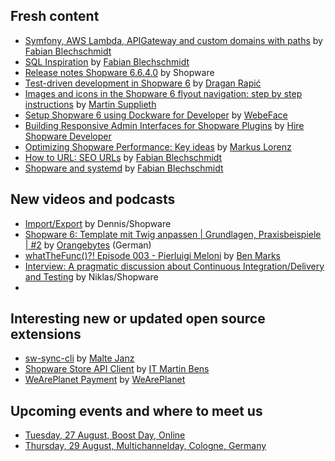 ## Fresh content

* [Symfony, AWS Lambda, APIGateway and custom domains with paths](https://winkelwagen.de/2024/07/04/symfony-aws-lambda-apigateway-and-custom-domains-with-paths/) by [Fabian Blechschmidt](https://winkelwagen.de/author/fabianblechschmidt/)
* [SQL Inspiration](https://winkelwagen.de/2024/07/02/sql-inspiration/) by [Fabian Blechschmidt](https://winkelwagen.de/author/fabianblechschmidt/)
* [Release notes Shopware 6.6.4.0](https://developer.shopware.com/release-notes/6.6/6.6.4.0.html) by Shopware
* [Test-driven development in Shopware 6](https://levelup.gitconnected.com/test-driven-development-in-shopware-6-c122d7e5444c) by [Dragan Rapić](https://medium.com/@drapic88)
* [Images and icons in the Shopware 6 flyout navigation: step by step instructions](https://www-martinsupplieth-de.translate.goog/shopware-6-bilder-icons-flyout-navigation-anleitung/?_x_tr_sl=de&_x_tr_tl=en&_x_tr_hl=en&_x_tr_pto=wapp) by [Martin Supplieth](https://www.martinsupplieth.de/#about-me)
* [Setup Shopware 6 using Dockware for Developer](https://webeface.de/setup-shopware-6-using-dockware-for-developer/) by [WebeFace](https://webeface.de)
* [Building Responsive Admin Interfaces for Shopware Plugins](https://articles.abilogic.com/677633/building-responsive-admin-interfaces-shopware.html) by [Hire Shopware Developer](https://articles.abilogic.com/author/201859/hireshopwaredeveloper/)
* [Optimizing Shopware Performance: Key ideas](https://www.datrycs.com/blog/optimizing-shopware-performance-key-ideas) by [Markus Lorenz](https://www.datrycs.com/team/markus-lorenz)
* [How to URL: SEO URLs](https://winkelwagen.de/2024/07/11/how-to-url-seo-urls/) by [Fabian Blechschmidt](https://winkelwagen.de/author/fabianblechschmidt/)
* [Shopware and systemd](https://winkelwagen.de/2024/07/18/shopware-and-systemd/) by [Fabian Blechschmidt](https://winkelwagen.de/author/fabianblechschmidt/)

## New videos and podcasts

* [Import/Export](https://www.youtube.com/watch?v=ZRzmm79eLvY) by Dennis/Shopware
* [Shopware 6: Template mit Twig anpassen | Grundlagen, Praxisbeispiele | #2](https://www.youtube.com/watch?v=nkK1yTxk3L8) by [Orangebytes](https://www.youtube.com/@orangebytes_de) (German)
* [whatTheFunc()?! Episode 003 - Pierluigi Meloni](https://www.youtube.com/watch?v=xtPqJSW_V0s) by [Ben Marks](https://www.youtube.com/@Benmarks)
* [Interview: A pragmatic discussion about Continuous Integration/Delivery and Testing](https://www.youtube.com/watch?v=sJs1yvhUick) by Niklas/Shopware
* 

## Interesting new or updated open source extensions

* [sw-sync-cli](https://github.com/shopware/sw-sync-cli) by [Malte Janz](https://github.com/MalteJanz)
* [Shopware Store API Client](https://github.com/it-bens/shopware-store-api-client) by [IT Martin Bens](https://github.com/it-bens)
* [WeArePlanet Payment](https://github.com/weareplanet/shopware-6) by [WeArePlanet](https://github.com/weareplanet)


## Upcoming events and where to meet us

* [Tuesday, 27 August, Boost Day, Online](https://ecommerce.shopware.com/boost-days)
* [Thursday, 29 August, Multichannelday, Cologne, Germany](https://multichannelday.de/)



